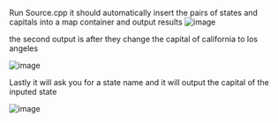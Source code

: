 Run Source.cpp
it should automatically insert the pairs of states and capitals into a map container and output results
![image](https://user-images.githubusercontent.com/81594624/206626195-a0298b33-daf9-4a8c-8537-ccf5be748804.png)

the second output is after they change the capital of california to los angeles

![image](https://user-images.githubusercontent.com/81594624/206626244-13ef1593-5ecd-494b-b899-5ceca3d1f211.png)

Lastly it will ask you for a state name and it will output the capital of the inputed state

![image](https://user-images.githubusercontent.com/81594624/206626369-f2672b72-0c1b-463f-9a5b-509e83b55d3f.png)
